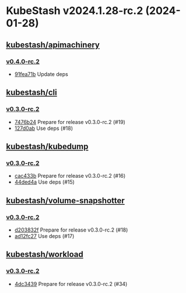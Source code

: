 # KubeStash v2024.1.28-rc.2 (2024-01-28)


## [kubestash/apimachinery](https://github.com/kubestash/apimachinery)

### [v0.4.0-rc.2](https://github.com/kubestash/apimachinery/releases/tag/v0.4.0-rc.2)

- [91fea71b](https://github.com/kubestash/apimachinery/commit/91fea71b) Update deps



## [kubestash/cli](https://github.com/kubestash/cli)

### [v0.3.0-rc.2](https://github.com/kubestash/cli/releases/tag/v0.3.0-rc.2)

- [7476b24](https://github.com/kubestash/cli/commit/7476b24) Prepare for release v0.3.0-rc.2 (#19)
- [127d0ab](https://github.com/kubestash/cli/commit/127d0ab) Use deps (#18)



## [kubestash/kubedump](https://github.com/kubestash/kubedump)

### [v0.3.0-rc.2](https://github.com/kubestash/kubedump/releases/tag/v0.3.0-rc.2)

- [cac433b](https://github.com/kubestash/kubedump/commit/cac433b) Prepare for release v0.3.0-rc.2 (#16)
- [44ded4a](https://github.com/kubestash/kubedump/commit/44ded4a) Use deps (#15)



## [kubestash/volume-snapshotter](https://github.com/kubestash/volume-snapshotter)

### [v0.3.0-rc.2](https://github.com/kubestash/volume-snapshotter/releases/tag/v0.3.0-rc.2)

- [d203832f](https://github.com/kubestash/volume-snapshotter/commit/d203832f) Prepare for release v0.3.0-rc.2 (#18)
- [ad12fc27](https://github.com/kubestash/volume-snapshotter/commit/ad12fc27) Use deps (#17)



## [kubestash/workload](https://github.com/kubestash/workload)

### [v0.3.0-rc.2](https://github.com/kubestash/workload/releases/tag/v0.3.0-rc.2)

- [4dc3439](https://github.com/kubestash/workload/commit/4dc3439) Prepare for release v0.3.0-rc.2 (#34)



